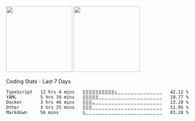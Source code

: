 #
<p>
<img src="https://github-readme-stats.vercel.app/api?username=jos3duardo&count_private=true&show_icons=true&theme=gruvbox" height="180em"/>
<img src="https://github-readme-stats.vercel.app/api/top-langs/?username=jos3duardo&show_icons=true&layout=compact&theme=gruvbox&langs_count=8&count_private=true " height="180em"/>
</p>

Coding Stats - Last 7 Days
<!--START_SECTION:waka-->
```text
TypeScript   12 hrs 4 mins   ⣿⣿⣿⣿⣿⣿⣿⣿⣿⣿⣦⣀⣀⣀⣀⣀⣀⣀⣀⣀⣀⣀⣀⣀⣀   42.12 % 
YAML         5 hrs 39 mins   ⣿⣿⣿⣿⣿⣀⣀⣀⣀⣀⣀⣀⣀⣀⣀⣀⣀⣀⣀⣀⣀⣀⣀⣀⣀   19.77 % 
Docker       3 hrs 46 mins   ⣿⣿⣿⣤⣀⣀⣀⣀⣀⣀⣀⣀⣀⣀⣀⣀⣀⣀⣀⣀⣀⣀⣀⣀⣀   13.20 % 
Other        3 hrs 25 mins   ⣿⣿⣿⣀⣀⣀⣀⣀⣀⣀⣀⣀⣀⣀⣀⣀⣀⣀⣀⣀⣀⣀⣀⣀⣀   11.95 % 
Markdown     56 mins         ⣷⣀⣀⣀⣀⣀⣀⣀⣀⣀⣀⣀⣀⣀⣀⣀⣀⣀⣀⣀⣀⣀⣀⣀⣀   03.28 % 
```
<!--END_SECTION:waka-->

